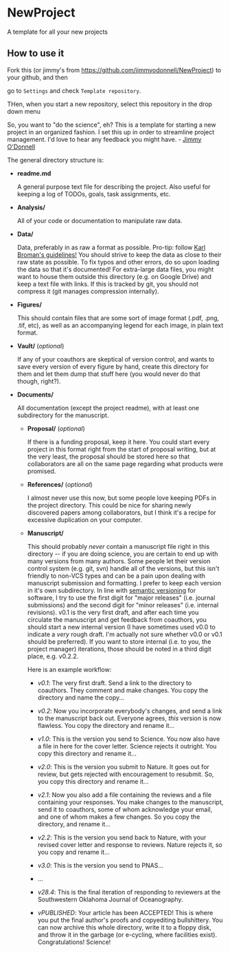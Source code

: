 # NewProject

A template for all your new projects

## How to use it

Fork this (or jimmy's from https://github.com/jimmyodonnell/NewProject) to your github, and then

go to `Settings` and check `Template repository`.

THen, when you start a new repository, select this repository in the drop down menu


So, you want to "do the science", eh? This is a template for starting a new project in an organized fashion. I set this up in order to streamline project management. I'd love to hear any feedback you might have. - [Jimmy O'Donnell](mailto:jodonnellbio@gmail.com)

The general directory structure is:

- **readme.md**

  A general purpose text file for describing the project. Also useful for keeping a log of TODOs, goals, task assignments, etc.

- **Analysis/**

  All of your code or documentation to manipulate raw data.

- **Data/**

  Data, preferably in as raw a format as possible. Pro-tip: follow  [Karl Broman's guidelines!](http://kbroman.org/dataorg/) You should strive to keep the data as close to their raw state as possible. To fix typos and other errors, do so upon loading the data so that it's documented! For extra-large data files, you might want to house them outside this directory (e.g. on Google Drive) and keep a text file with links. If this is tracked by git, you should not compress it (git manages compression internally).

- **Figures/**

  This should contain files that are some sort of image format (.pdf, .png, .tif, etc), as well as an accompanying legend for each image, in plain text format.

- **Vault/** (*optional*)

  If any of your coauthors are skeptical of version control, and wants to save every version of every figure by hand, create this directory for them and let them dump that stuff here (you would never do that though, right?).

- **Documents/**

  All documentation (except the project readme), with at least one subdirectory for the manuscript.

  - **Proposal/** (*optional*)

    If there is a funding proposal, keep it here. You could start every project in this format right from the start of proposal writing, but at the very least, the proposal should be stored here so that collaborators are all on the same page regarding what products were promised.

  - **References/** (*optional*)

    I almost never use this now, but some people love keeping PDFs in the project directory. This could be nice for sharing newly discovered papers among collaborators, but I think it's a recipe for excessive duplication on your computer.

  - **Manuscript/**

    This should probably *never* contain a manuscript file right in this directory -- if you are doing science, you are certain to end up with many versions from many authors. Some people let their version control system (e.g. git, svn) handle all of the versions, but this isn't friendly to non-VCS types and can be a pain upon dealing with manuscript submission and formatting. I prefer to keep each version in it's own subdirectory. In line with [semantic versioning](http://semver.org/) for software, I try to use the first digit for "major releases" (i.e. journal submissions) and the second digit for "minor releases" (i.e. internal revisions). v0.1 is the very first draft, and after each time you circulate the manuscript and get feedback from coauthors, you should start a new internal version (I have sometimes used v0.0 to indicate a *very* rough draft. I'm actually not sure whether v0.0 or v0.1 should be preferred). If you want to store internal (i.e. to you, the project manager) iterations, those should be noted in a third digit place, e.g. v0.2.2.

    Here is an example workflow:

    - *v0.1*: The very first draft. Send a link to the directory to coauthors. They comment and make changes. You copy the directory and name the copy...

    - *v0.2*: Now you incorporate everybody's changes, and send a link to the manuscript back out. Everyone agrees, *this* version is now flawless. You copy the directory and rename it...

    - *v1.0*: This is the version you send to Science. You now also have a file in here for the cover letter. Science rejects it outright. You copy this directory and rename it...

    - *v2.0*: This is the version you submit to Nature. It goes out for review, but gets rejected with encouragement to resubmit. So, you copy this directory and rename it...

    - *v2.1*: Now you also add a file containing the reviews and a file containing your responses. You make changes to the manuscript, send it to coauthors, some of whom acknowledge your email, and one of whom makes a few changes. So you copy the directory, and rename it...

    - *v2.2*: This is the version you send back to Nature, with your revised cover letter and response to reviews. Nature rejects it, so you copy and rename it...

    - *v3.0*: This is the version you send to PNAS...

    - ...

    - *v28.4*: This is the final iteration of responding to reviewers at the Southwestern Oklahoma Journal of Oceanography.

    - *vPUBLISHED*: Your article has been ACCEPTED! This is where you put the final author's proofs and copyediting bullshittery. You can now archive this whole directory, write it to a floppy disk, and throw it in the garbage (or e-cycling, where facilities exist). Congratulations! Science!
